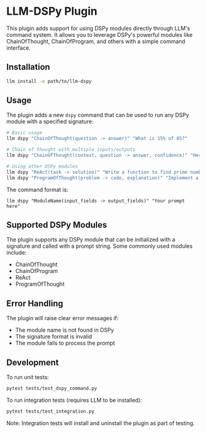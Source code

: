 # LLM-DSPy Plugin

This plugin adds support for using DSPy modules directly through LLM's command system. It allows you to leverage DSPy's powerful modules like ChainOfThought, ChainOfProgram, and others with a simple command interface.

## Installation

```bash
llm install -e path/to/llm-dspy
```

## Usage

The plugin adds a new `dspy` command that can be used to run any DSPy module with a specified signature:

```bash
# Basic usage
llm dspy "ChainOfThought(question -> answer)" "What is 15% of 85?"

# Chain of thought with multiple inputs/outputs
llm dspy "ChainOfThought(context, question -> answer, confidence)" "Here's some context..." "What can you tell me?"

# Using other DSPy modules
llm dspy "ReAct(task -> solution)" "Write a function to find prime numbers up to n"
llm dspy "ProgramOfThought(problem -> code, explanation)" "Implement a binary search tree"
```

The command format is:
```
llm dspy "ModuleName(input_fields -> output_fields)" "Your prompt here"
```

## Supported DSPy Modules

The plugin supports any DSPy module that can be initialized with a signature and called with a prompt string. Some commonly used modules include:

- ChainOfThought
- ChainOfProgram
- ReAct
- ProgramOfThought

## Error Handling

The plugin will raise clear error messages if:
- The module name is not found in DSPy
- The signature format is invalid
- The module fails to process the prompt

## Development

To run unit tests:
```bash
pytest tests/test_dspy_command.py
```

To run integration tests (requires LLM to be installed):
```bash
pytest tests/test_integration.py
```

Note: Integration tests will install and uninstall the plugin as part of testing. 